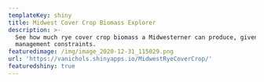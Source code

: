 ```yaml
---
templateKey: shiny
title: Midwest Cover Crop Biomass Explorer
description: >-
  See how much rye cover crop biomass a Midwesterner can produce, given chosen
  management constraints. 
featuredimage: /img/image_2020-12-31_115029.png
url: 'https://vanichols.shinyapps.io/MidwestRyeCoverCrop/'
featuredshiny: true
---
```


